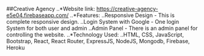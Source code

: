 ##Creative Agency
..*Website link: https://creative-agency-e5e04.firebaseapp.com/
..*Features:
..Responsive Design - This is complete responsive design.
..Login System with Google - One login System for both user and admin
..Admin Panel - There is an admin panel for controlling the website.
..*Technology Used:
..HTML, CSS, JavaScript, Bootstrap, React, React Router, ExpressJS, NodeJS, Mongodb, Firebase, Heroku
